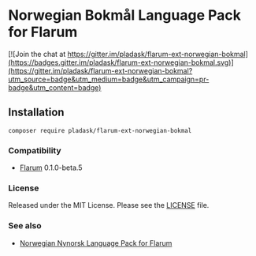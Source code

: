 # Norwegian Bokmål Language Pack for Flarum

[![Join the chat at https://gitter.im/pladask/flarum-ext-norwegian-bokmal](https://badges.gitter.im/pladask/flarum-ext-norwegian-bokmal.svg)](https://gitter.im/pladask/flarum-ext-norwegian-bokmal?utm_source=badge&utm_medium=badge&utm_campaign=pr-badge&utm_content=badge)

## Installation

`composer require pladask/flarum-ext-norwegian-bokmal`

### Compatibility

- [Flarum](http://flarum.org/) 0.1.0-beta.5

### License

Released under the MIT License. Please see the [LICENSE](https://github.com/pladask/flarum-ext-norwegian-bokmal/blob/master/LICENSE) file.

### See also

- [Norwegian Nynorsk Language Pack for Flarum](https://github.com/pladask/flarum-ext-norwegian-nynorsk)
